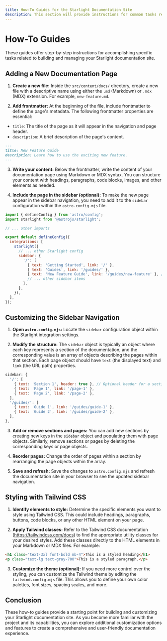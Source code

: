 ```yaml
---
title: How-To Guides for the Starlight Documentation Site
description: This section will provide instructions for common tasks related to building and customizing your documentation site with Starlight.
---
```


# How-To Guides

These guides offer step-by-step instructions for accomplishing specific tasks related to building and managing your Starlight documentation site.

## Adding a New Documentation Page

1.  **Create a new file:** Inside the `src/content/docs/` directory, create a new file with a descriptive name using either the `.md` (Markdown) or `.mdx` (MDX) extension. For example, `new-feature.md`. 

2.  **Add frontmatter:** At the beginning of the file, include frontmatter to define the page's metadata. The following frontmatter properties are essential:

*   `title`: The title of the page as it will appear in the navigation and page header.
*   `description`: A brief description of the page's content. 

```markdown
---
title: New Feature Guide
description: Learn how to use the exciting new feature.
---
```

3.  **Write your content:** Below the frontmatter, write the content of your documentation page using Markdown or MDX syntax. You can structure your content with headings, paragraphs, code blocks, images, and other elements as needed.

4.  **Include the page in the sidebar (optional):** To make the new page appear in the sidebar navigation, you need to add it to the `sidebar` configuration within the `astro.config.mjs` file. 

```javascript
import { defineConfig } from 'astro/config';
import starlight from '@astrojs/starlight';

// ... other imports

export default defineConfig({
  integrations: [
    starlight({
      // ... other Starlight config
      sidebar: {
        '/': [
          { text: 'Getting Started', link: '/' },
          { text: 'Guides', link: '/guides/' },
          { text: 'New Feature Guide', link: '/guides/new-feature' }, // Add your new page
          // ... other sidebar items
        ],
      },
    }),
  ],
});
```

## Customizing the Sidebar Navigation

1.  **Open `astro.config.mjs`:** Locate the `sidebar` configuration object within the Starlight integration settings.

2.  **Modify the structure:** The `sidebar` object is typically an object where each key represents a section of the documentation, and the corresponding value is an array of objects describing the pages within that section. Each page object should have `text` (the displayed text) and `link` (the URL path) properties. 

```javascript
sidebar: {
  '/': [
    { text: 'Section 1', header: true }, // Optional header for a section
    { text: 'Page 1', link: '/page-1' },
    { text: 'Page 2', link: '/page-2' },
  ],
  '/guides/': [
    { text: 'Guide 1', link: '/guides/guide-1' },
    { text: 'Guide 2', link: '/guides/guide-2' }, 
  ], 
},
```

3.  **Add or remove sections and pages:** You can add new sections by creating new keys in the `sidebar` object and populating them with page objects. Similarly, remove sections or pages by deleting the corresponding keys or page objects.

4.  **Reorder pages:** Change the order of pages within a section by rearranging the page objects within the array. 

5.  **Save and refresh:** Save the changes to `astro.config.mjs` and refresh the documentation site in your browser to see the updated sidebar navigation.

## Styling with Tailwind CSS 

1.  **Identify elements to style:** Determine the specific elements you want to style using Tailwind CSS. This could include headings, paragraphs, buttons, code blocks, or any other HTML element on your page. 

2.  **Apply Tailwind classes:** Refer to the Tailwind CSS documentation (https://tailwindcss.com/docs) to find the appropriate utility classes for your desired styles. Add these classes directly to the HTML elements in your Markdown or MDX files. For example:

```markdown
<h1 class="text-3xl font-bold mb-4">This is a styled heading</h1>
<p class="text-lg text-gray-700">This is a styled paragraph.</p>
```

3.  **Customize the theme (optional):**  If you need more control over the styling, you can customize the Tailwind theme by editing the `tailwind.config.mjs` file. This allows you to define your own color palettes, font sizes, spacing scales, and more.

## Conclusion

These how-to guides provide a starting point for building and customizing your Starlight documentation site. As you become more familiar with the project and its capabilities, you can explore additional customization options and features to create a comprehensive and user-friendly documentation experience. 
